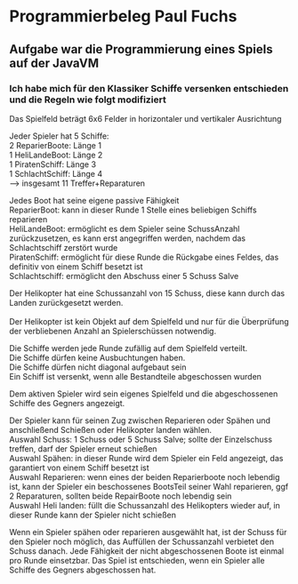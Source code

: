 # Programmierbeleg Paul Fuchs

## Aufgabe war die Programmierung eines Spiels auf der JavaVM 

### Ich habe mich für den Klassiker Schiffe versenken entschieden und die Regeln wie folgt modifiziert

Das Spielfeld beträgt 6x6 Felder in horizontaler und vertikaler Ausrichtung

Jeder Spieler hat 5 Schiffe: <br />
2 ReparierBoote: Länge 1<br />
1 HeliLandeBoot: Länge 2<br />
1 PiratenSchiff: Länge 3<br />
1 SchlachtSchiff: Länge 4<br />
--> insgesamt 11 Treffer+Reparaturen

Jedes Boot hat seine eigene passive Fähigkeit<br />
ReparierBoot: kann in dieser Runde 1 Stelle eines beliebigen Schiffs reparieren<br />
HeliLandeBoot: ermöglicht es dem Spieler seine SchussAnzahl zurückzusetzen, es kann erst angegriffen werden, nachdem das Schlachtschiff zerstört wurde<br />
PiratenSchiff: ermöglicht für diese Runde die Rückgabe eines Feldes, das definitiv von einem Schiff besetzt ist<br />
Schlachtschiff: ermöglicht den Abschuss einer 5 Schuss Salve<br />


Der Helikopter hat eine Schussanzahl von 15 Schuss, diese kann durch das Landen zurückgesetzt werden.<br /><br />
Der Helikopter ist kein Objekt auf dem Spielfeld und nur für die Überprüfung der verbliebenen Anzahl an Spielerschüssen notwendig.

Die Schiffe werden jede Runde zufällig auf dem Spielfeld verteilt.<br />
Die Schiffe dürfen keine Ausbuchtungen haben.</br>
Die Schiffe dürfen nicht diagonal aufgebaut sein<br />
Ein Schiff ist versenkt, wenn alle Bestandteile abgeschossen wurden<br />

Dem aktiven Spieler wird sein eigenes Spielfeld und die abgeschossenen Schiffe des Gegners angezeigt.

Der Spieler kann für seinen Zug zwischen Reparieren oder Spähen und anschließend Schießen oder Helikopter landen wählen. <br/>
Auswahl Schuss: 1 Schuss oder 5 Schuss Salve; sollte der Einzelschuss treffen, darf der Spieler erneut schießen<br />
Auswahl Spähen: in dieser Runde wird dem Spieler ein Feld angezeigt, das garantiert von einem Schiff besetzt ist<br />
Auswahl Reparieren: wenn eines der beiden Reparierboote noch lebendig ist, kann der Spieler ein beschossenes BootsTeil seiner Wahl reparieren, ggf 2 Reparaturen, sollten beide RepairBoote noch lebendig sein<br />
Auswahl Heli landen: füllt die Schussanzahl des Helikopters wieder auf, in dieser Runde kann der Spieler nicht schießen<br />


Wenn ein Spieler spähen oder reparieren ausgewählt hat, ist der Schuss für den Spieler noch möglich, das Auffüllen der Schussanzahl verbietet den Schuss danach.
Jede Fähigkeit der nicht abgeschossenen Boote ist einmal pro Runde einsetzbar.
Das Spiel ist entschieden, wenn ein Spieler alle Schiffe des Gegners abgeschossen hat.
